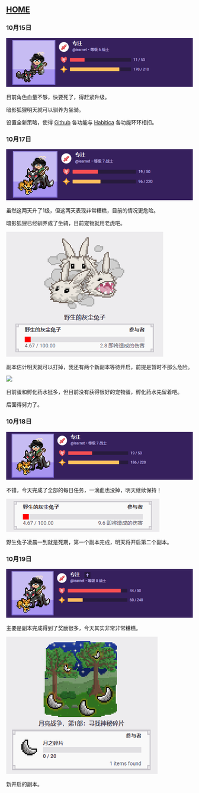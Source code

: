 ## [HOME](../index.md)

### 10月15日

![](images/15.png)

目前角色血量不够，快要死了，得赶紧升级。

暗影狐狸明天就可以驯养为坐骑。

设置全新策略，使得 [Github](https://github.com/) 各功能与 [Habitica](https://habitica.com/) 各功能环环相扣。

### 10月17日

![](images/17.png)

虽然这两天升了1级，但这两天表现非常糟糕，目前的情况更危险。

暗影狐狸已经驯养成了坐骑，目前宠物就用老虎吧。

![](images/17-1.png)

副本估计明天就可以打掉，我还有两个新副本等待开启，前提是暂时不那么危险。

![](https://cdn.jsdelivr.net/gh/lusuzi/habitica/202010/images/17-2.png)

目前蛋和孵化药水挺多，但目前没有获得很好的宠物蛋，孵化药水先留着吧。

后面得努力了。

### 10月18日

![](images/18.png)

不错，今天完成了全部的每日任务，一滴血也没掉，明天继续保持！

![](images/18-1.png)

野生兔子凌晨一到就是死期，第一个副本完成，明天将开启第二个副本。

### 10月19日

![](images/19.png)

主要是副本完成得到了奖励很多，今天其实非常非常糟糕。

![](images/19-1.png)

新开启的副本。

